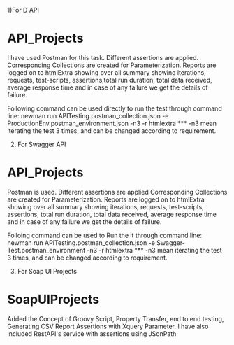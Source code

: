 1)For D API

# API_Projects
I have used Postman for this task. 
Different assertions are applied.
Corresponding Collections are created for Parameterization.
Reports are logged on to htmlExtra showing over all summary showing iterations, requests, test-scripts, assertions,total run duration, total data received, average response time and in case of any failure we get the details of failure.

Following command can be used directly to run the test through command line:
newman run APITesting.postman_collection.json -e ProductionEnv.postman_environment.json -n3  -r htmlextra
*** -n3 mean iterating the test 3 times, and can be changed according to requirement.



2) For Swagger API
# API_Projects
Postman is used. 
Different assertions are applied 
Corresponding Collections are created for Parameterization.
Reports are logged on to htmlExtra showing over all summary showing iterations, requests, test-scripts, assertions, 
total run duration, total data received, average response time and in case of any failure we get the details of failure.

Folloing command can be used to Run the it through command line:
newman run APITesting.postman_collection.json -e Swagger-Test.postman_environment -n3  -r htmlextra
*** -n3 mean iterating the test 3 times, and can be changed according to requirement.


3) For Soap UI Projects
# SoapUIProjects
Added the Concept of Groovy Script, 
Property Transfer, end to end testing, 
Generating CSV Report 
Assertions with Xquery Parameter. 
I have also included RestAPI's service with assertions using JSonPath

